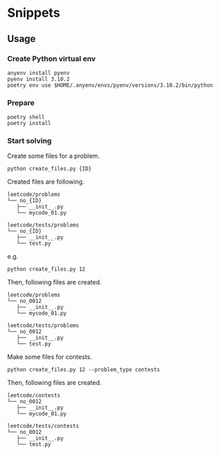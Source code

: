 # Snippets

## Usage

### Create Python virtual env

```
anyenv install pyenv
pyenv install 3.10.2
poetry env use $HOME/.anyenv/envs/pyenv/versions/3.10.2/bin/python
```

### Prepare

```
poetry shell
poetry install
```

### Start solving

Create some files for a problem.

```
python create_files.py {ID}
```

Created files are following.

```
leetcode/problems
└── no_{ID}
   ├── __init__.py
   └── mycode_01.py

leetcode/tests/problems
└── no_{ID}
   ├── __init__.py
   └── test.py
```

e.g.

```
python create_files.py 12
```

Then, following files are created.

```
leetcode/problems
└── no_0012
   ├── __init__.py
   └── mycode_01.py

leetcode/tests/problems
└── no_0012
   ├── __init__.py
   └── test.py
```

Make some files for contests.

```
python create_files.py 12 --problem_type contests
```

Then, following files are created.

```
leetcode/contests
└── no_0012
   ├── __init__.py
   └── mycode_01.py

leetcode/tests/contests
└── no_0012
   ├── __init__.py
   └── test.py
```
